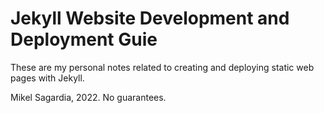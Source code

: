 # Jekyll Website Development and Deployment Guie

These are my personal notes related to creating and deploying static web pages with Jekyll.

Mikel Sagardia, 2022.
No guarantees.